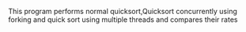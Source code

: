This program performs normal quicksort,Quicksort concurrently using forking and quick sort using multiple threads and compares their rates
